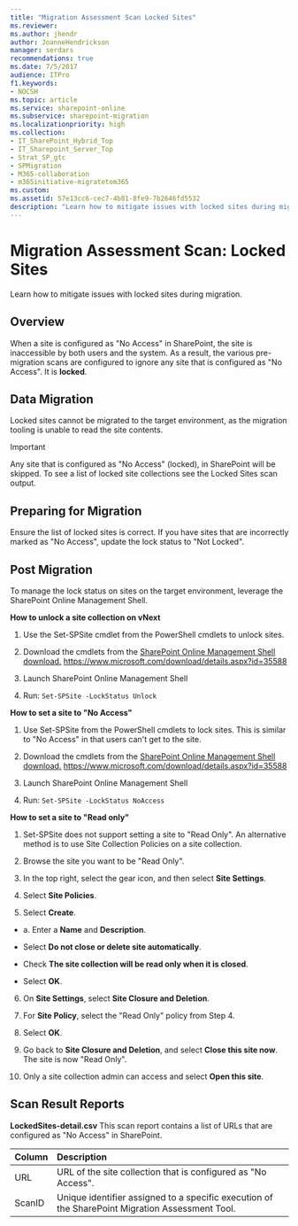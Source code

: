 ```yaml
---
title: "Migration Assessment Scan Locked Sites"
ms.reviewer: 
ms.author: jhendr
author: JoanneHendrickson
manager: serdars
recommendations: true
ms.date: 7/5/2017
audience: ITPro
f1.keywords:
- NOCSH
ms.topic: article
ms.service: sharepoint-online
ms.subservice: sharepoint-migration
ms.localizationpriority: high
ms.collection:
- IT_SharePoint_Hybrid_Top
- IT_Sharepoint_Server_Top
- Strat_SP_gtc
- SPMigration
- M365-collaboration
- m365initiative-migratetom365
ms.custom:
ms.assetid: 57e13cc6-cec7-4b81-8fe9-7b2646fd5532
description: "Learn how to mitigate issues with locked sites during migration."
---
```


# Migration Assessment Scan: Locked Sites

Learn how to mitigate issues with locked sites during migration.
  
## Overview

When a site is configured as "No Access" in SharePoint, the site is inaccessible by both users and the system. As a result, the various pre-migration scans are configured to ignore any site that is configured as "No Access". It is **locked**. 
  
## Data Migration

Locked sites cannot be migrated to the target environment, as the migration tooling is unable to read the site contents.
  
> [!IMPORTANT]
> Any site that is configured as "No Access" (locked), in SharePoint will be skipped. To see a list of locked site collections see the Locked Sites scan output. 
  
## Preparing for Migration

Ensure the list of locked sites is correct. If you have sites that are incorrectly marked as "No Access", update the lock status to "Not Locked".
  
## Post Migration

To manage the lock status on sites on the target environment, leverage the SharePoint Online Management Shell.
  
 **How to unlock a site collection on vNext**
  
1. Use the Set-SPSite cmdlet from the PowerShell cmdlets to unlock sites.
    
2. Download the cmdlets from the [SharePoint Online Management Shell download.](https://www.microsoft.com/download/details.aspx?id=35588) https://www.microsoft.com/download/details.aspx?id=35588 
    
3. Launch SharePoint Online Management Shell
    
4. Run:  `Set-SPSite -LockStatus Unlock`
    
 **How to set a site to "No Access"**
  
1. Use Set-SPSite from the PowerShell cmdlets to lock sites. This is similar to "No Access" in that users can't get to the site.
    
2. Download the cmdlets from the [SharePoint Online Management Shell download.](https://www.microsoft.com/download/details.aspx?id=35588) https://www.microsoft.com/download/details.aspx?id=35588 
    
3. Launch SharePoint Online Management Shell
    
4. Run:  `Set-SPSite -LockStatus NoAccess`
    
 **How to set a site to "Read only"**
  
1. Set-SPSite does not support setting a site to "Read Only". An alternative method is to use Site Collection Policies on a site collection.
    
2. Browse the site you want to be "Read Only".
    
3. In the top right, select the gear icon, and then select **Site Settings**.
    
4. Select **Site Policies**.
    
5. Select **Create**.
    
  - a. Enter a **Name** and **Description**.
    
  - Select **Do not close or delete site automatically**.
    
  - Check **The site collection will be read only when it is closed**.
    
  - Select **OK**.
    
6. On **Site Settings**, select **Site Closure and Deletion**.
    
1. For **Site Policy**, select the "Read Only" policy from Step 4.
    
2. Select **OK**.
    
3. Go back to **Site Closure and Deletion**, and select **Close this site now**. The site is now "Read Only".
    
4. Only a site collection admin can access and select **Open this site**.
    
## Scan Result Reports

 **LockedSites-detail.csv** This scan report contains a list of URLs that are configured as "No Access" in SharePoint. 
  
|**Column**|**Description**|
|:-----|:-----|
|URL  <br/> |URL of the site collection that is configured as "No Access".  <br/> |
|ScanID  <br/> |Unique identifier assigned to a specific execution of the SharePoint Migration Assessment Tool.  <br/> |
   

